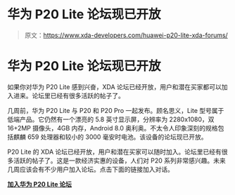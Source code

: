 # 华为 P20 Lite 论坛现已开放

> 原文：<https://www.xda-developers.com/huawei-p20-lite-xda-forums/>

# 华为 P20 Lite 论坛现已开放

如果你对华为 P20 Lite 感到兴奋，XDA 论坛已经开放，用户和潜在买家都可以加入进来。论坛里已经有很多活跃的帖子了。

几周前，华为 P20 Lite 与 P20 和 P20 Pro 一起发布。顾名思义，Lite 型号属于低端产品。它仍然有一个漂亮的 5.8 英寸显示屏，分辨率为 2280x1080，双 16+2MP 摄像头，4GB 内存，Android 8.0 奥利奥。不太令人印象深刻的规格包括麒麟 659 处理器和较小的 3000 毫安时电池。该设备的论坛现已开放。

P20 Lite 的 XDA 论坛已经开放，用户和潜在买家可以随时加入。论坛里已经有很多活跃的帖子了。这是一款经济实惠的设备，人们对 P20 系列非常感兴趣。未来几周应该会有不少用户加入论坛。点击下面的链接加入对话。

[**加入华为 P20 Lite 论坛**](https://forum.xda-developers.com/huawei-p20-lite)